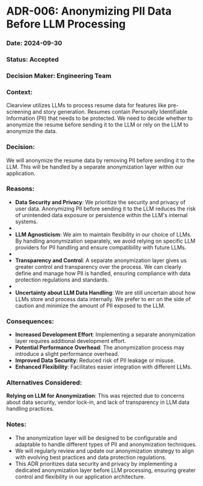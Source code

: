 # ADR-006: Anonymizing PII Data Before LLM Processing

### Date: 2024-09-30

### Status: Accepted

### Decision Maker: Engineering Team

### Context:

Clearview utilizes LLMs to process resume data for features like pre-screening and story generation. Resumes contain Personally Identifiable Information (PII) that needs to be protected. We need to decide whether to anonymize the resume before sending it to the LLM or rely on the LLM to anonymize the data.

### Decision:

We will anonymize the resume data by removing PII before sending it to the LLM. This will be handled by a separate anonymization layer within our application.

### Reasons:

- **Data Security and Privacy**: We prioritize the security and privacy of user data. Anonymizing PII before sending it to the LLM reduces the risk of unintended data exposure or persistence within the LLM's internal systems.
- 
- **LLM Agnosticism**: We aim to maintain flexibility in our choice of LLMs. By handling anonymization separately, we avoid relying on specific LLM providers for PII handling and ensure compatibility with future LLMs.
- 
- **Transparency and Control**: A separate anonymization layer gives us greater control and transparency over the process. We can clearly define and manage how PII is handled, ensuring compliance with data protection regulations and standards.
- 
- **Uncertainty about LLM Data Handling**: We are still uncertain about how LLMs store and process data internally. We prefer to err on the side of caution and minimize the amount of PII exposed to the LLM.

### Consequences:

- **Increased Development Effort**: Implementing a separate anonymization layer requires additional development effort.
- **Potential Performance Overhead**: The anonymization process may introduce a slight performance overhead.
- **Improved Data Security**: Reduced risk of PII leakage or misuse.
- **Enhanced Flexibility**: Facilitates easier integration with different LLMs.

### Alternatives Considered:

**Relying on LLM for Anonymization**: This was rejected due to concerns about data security, vendor lock-in, and lack of transparency in LLM data handling practices.

### Notes:

- The anonymization layer will be designed to be configurable and adaptable to handle different types of PII and anonymization techniques.
- We will regularly review and update our anonymization strategy to align with evolving best practices and data protection regulations.
- This ADR prioritizes data security and privacy by implementing a dedicated anonymization layer before LLM processing, ensuring greater control and flexibility in our application architecture.
